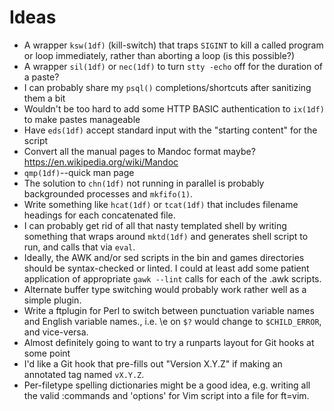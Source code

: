 Ideas
=====

* A wrapper `ksw(1df)` (kill-switch) that traps `SIGINT` to kill a called
  program or loop immediately, rather than aborting a loop (is this possible?)
* A wrapper `sil(1df)` or `nec(1df)` to turn `stty -echo` off for the duration
  of a paste?
* I can probably share my `psql()` completions/shortcuts after sanitizing them
  a bit
* Wouldn't be too hard to add some HTTP BASIC authentication to `ix(1df)` to
  make pastes manageable
* Have `eds(1df)` accept standard input with the "starting content" for the
  script
* Convert all the manual pages to Mandoc format maybe?
  <https://en.wikipedia.org/wiki/Mandoc>
* `qmp(1df)`--quick man page
* The solution to `chn(1df)` not running in parallel is probably backgrounded
  processes and `mkfifo(1)`.
* Write something like `hcat(1df)` or `tcat(1df)` that includes filename
  headings for each concatenated file.
* I can probably get rid of all that nasty templated shell by writing something
  that wraps around `mktd(1df)` and generates shell script to run, and calls
  that via `eval`.
* Ideally, the AWK and/or sed scripts in the bin and games directories should
  be syntax-checked or linted.  I could at least add some patient application
  of appropriate `gawk --lint` calls for each of the .awk scripts.
* Alternate buffer type switching would probably work rather well as a simple
  plugin.
* Write a ftplugin for Perl to switch between punctuation variable names and
  English variable names., i.e. \e on `$?` would change to `$CHILD_ERROR`, and
  vice-versa.
* Almost definitely going to want to try a runparts layout for Git hooks at
  some point
* I'd like a Git hook that pre-fills out "Version X.Y.Z" if making an annotated
  tag named `vX.Y.Z`.
* Per-filetype spelling dictionaries might be a good idea, e.g. writing all the
  valid :commands and 'options' for Vim script into a file for ft=vim.
